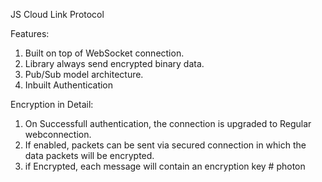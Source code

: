 JS Cloud Link Protocol

Features:

1. Built on top of WebSocket connection.
2. Library always send encrypted binary data.
3. Pub/Sub model architecture.
4. Inbuilt Authentication


Encryption in Detail:
1. On Successfull authentication, the connection is upgraded to Regular webconnection.
2. If enabled, packets can be sent via secured connection in which the data packets will be encrypted.
3. if Encrypted, each message will contain an encryption key #   p h o t o n  
 